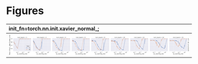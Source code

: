 
# Figures

| init_fn=torch.nn.init.xavier_normal_;             |
|:--------------------------------------------------|
| ![](./mean-focus-torch_nn_init_xavier_normal.png) |
